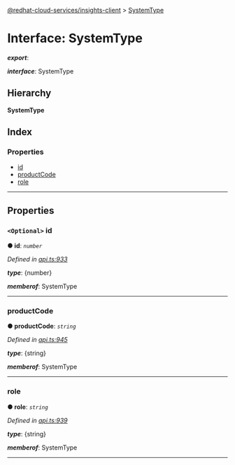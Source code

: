 [@redhat-cloud-services/insights-client](../README.md) > [SystemType](../interfaces/systemtype.md)

# Interface: SystemType

*__export__*: 

*__interface__*: SystemType

## Hierarchy

**SystemType**

## Index

### Properties

* [id](systemtype.md#id)
* [productCode](systemtype.md#productcode)
* [role](systemtype.md#role)

---

## Properties

<a id="id"></a>

### `<Optional>` id

**● id**: *`number`*

*Defined in [api.ts:933](https://github.com/karelhala/javascript-clients/blob/master/packages/insights/api.ts#L933)*

*__type__*: {number}

*__memberof__*: SystemType

___
<a id="productcode"></a>

###  productCode

**● productCode**: *`string`*

*Defined in [api.ts:945](https://github.com/karelhala/javascript-clients/blob/master/packages/insights/api.ts#L945)*

*__type__*: {string}

*__memberof__*: SystemType

___
<a id="role"></a>

###  role

**● role**: *`string`*

*Defined in [api.ts:939](https://github.com/karelhala/javascript-clients/blob/master/packages/insights/api.ts#L939)*

*__type__*: {string}

*__memberof__*: SystemType

___

